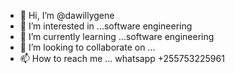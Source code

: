 - 👋 Hi, I’m @dawillygene
- 👀 I’m interested in ...software engineering
- 🌱 I’m currently learning ...software engineering
- 💞️ I’m looking to collaborate on ...
- 📫 How to reach me ... whatsapp +255753225961

<!---
dawillygene/dawillygene is a ✨ special ✨ repository because its `README.md` (this file) appears on your GitHub profile.
You can click the Preview link to take a look at your changes.
--->
